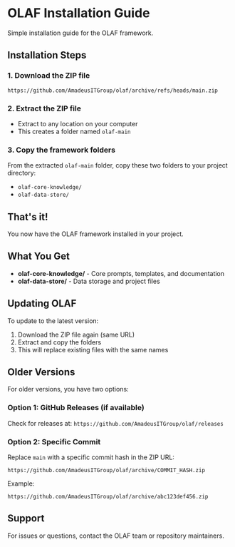 # OLAF Installation Guide

Simple installation guide for the OLAF framework.

## Installation Steps

### 1. Download the ZIP file
```
https://github.com/AmadeusITGroup/olaf/archive/refs/heads/main.zip
```

### 2. Extract the ZIP file
- Extract to any location on your computer
- This creates a folder named `olaf-main`

### 3. Copy the framework folders
From the extracted `olaf-main` folder, copy these two folders to your project directory:
- `olaf-core-knowledge/`
- `olaf-data-store/`

## That's it!

You now have the OLAF framework installed in your project.

## What You Get

- **olaf-core-knowledge/** - Core prompts, templates, and documentation
- **olaf-data-store/** - Data storage and project files

## Updating OLAF

To update to the latest version:
1. Download the ZIP file again (same URL)
2. Extract and copy the folders
3. This will replace existing files with the same names

## Older Versions

For older versions, you have two options:

### Option 1: GitHub Releases (if available)
Check for releases at: `https://github.com/AmadeusITGroup/olaf/releases`

### Option 2: Specific Commit
Replace `main` with a specific commit hash in the ZIP URL:
```
https://github.com/AmadeusITGroup/olaf/archive/COMMIT_HASH.zip
```

Example:
```
https://github.com/AmadeusITGroup/olaf/archive/abc123def456.zip
```

## Support

For issues or questions, contact the OLAF team or repository maintainers.
